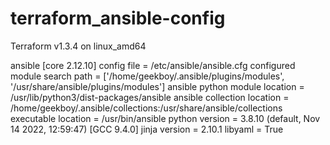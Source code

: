 # terraform_ansible-config
Terraform v1.3.4
on linux_amd64


ansible [core 2.12.10]
  config file = /etc/ansible/ansible.cfg
  configured module search path = ['/home/geekboy/.ansible/plugins/modules', '/usr/share/ansible/plugins/modules']
  ansible python module location = /usr/lib/python3/dist-packages/ansible
  ansible collection location = /home/geekboy/.ansible/collections:/usr/share/ansible/collections
  executable location = /usr/bin/ansible
  python version = 3.8.10 (default, Nov 14 2022, 12:59:47) [GCC 9.4.0]
  jinja version = 2.10.1
  libyaml = True

